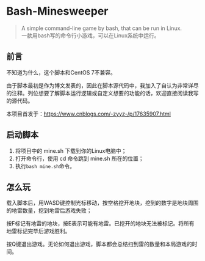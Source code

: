 # Bash-Minesweeper
> A simple command-line game by bash, that can be run in Linux.</br>
> 一款用bash写的命令行小游戏，可以在Linux系统中运行。

## 前言
不知道为什么，这个脚本和CentOS 7不兼容。

由于脚本最初是作为博文发表的，因此在脚本源代码中，我加入了自认为非常详尽的注释。列位想要了解脚本运行逻辑或自定义想要的功能的话，欢迎直接阅读我写的源代码。

本项目首发于：https://www.cnblogs.com/-zyyz-/p/17635907.html

## 启动脚本
1. 将项目中的 mine.sh 下载到你的Linux电脑中；
2. 打开命令行，使用 cd 命令跳到 mine.sh 所在的位置；
3. 执行`bash mine.sh`命令。

## 怎么玩
载入脚本后，用WASD键控制光标移动，按空格挖开地块，挖到的数字是地块周围的地雷数量，挖到地雷后游戏失败；

按F标记有地雷的地块，按E表示可能有地雷。已挖开的地块无法被标记。将所有地雷标记完毕后游戏胜利。

按Q键退出游戏。无论如何退出游戏，脚本都会总结扫到雷的数量和本局游戏的时间。